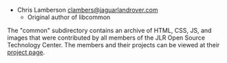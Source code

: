   * Chris Lamberson <clambers@jaguarlandrover.com>
    * Original author of libcommon

The "common" subdirectory contains an archive of HTML, CSS, JS, and images that
were contributed by all members of the JLR Open Source Technology Center. The
members and their projects can be viewed at their [project page][1].

[1]: https://github.com/PDXostc
